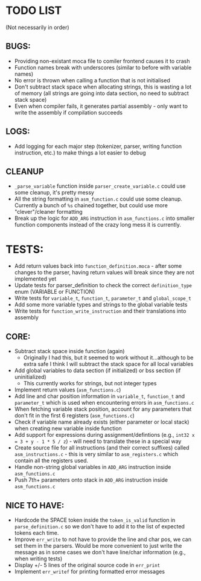 # TODO LIST
(Not necessarily in order)

## BUGS:
* Providing non-existant moca file to comiler frontend causes it to crash
* Function names break with underscores (similar to before with variable names)
* No error is thrown when calling a function that is not initialised
* Don't subtract stack space when allocating strings, this is wasting a lot of memory (all strings are going into data section, no need to subtract stack space)
* Even when compiler fails, it generates partial assembly - only want to write the assembly if compilation succeeds

## LOGS:
* Add logging for each major step (tokenizer, parser, writing function instruction, etc.) to make things a lot easier to debug

## CLEANUP
* `_parse_variable` function inside `parser_create_variable.c` could use some cleanup, it's pretty messy
* All the string formatting in `asm_function.c` could use some cleanup. Currently a bunch of `%s` chained together, but could use more "clever"/cleaner formatting
* Break up the logic for `ADD_ARG` instruction in `asm_functions.c` into smaller function components instead of the crazy long mess it is currently.

# TESTS:
* Add return values back into `function_definition.moca` - after some changes to the parser, having return values will break since they are not implemented yet
* Update tests for parser_definition to check the correct `definition_type` enum (VARIABLE or FUNCTION)
* Write tests for `variable_t`, `function_t`, `parameter_t` and `global_scope_t`
* Add some more variable types and strings to the global variable tests
* Write tests for `function_write_instruction` and their translations into assembly

## CORE:
* Subtract stack space inside function (again)
	* Originally I had this, but it seemed to work without it...although to be extra safe I think I will subtract the stack space for all local variables
* Add global variables to data section (if initialized) or bss section (if uninitialized)
	* This currently works for strings, but not integer types
* Implement return values (`asm_functions.c`)
* Add line and char position information in `variable_t`, `function_t` and `parameter_t` which is used when encountering errors in `asm_functions.c`
* When fetching variable stack position, account for any parameters that don't fit in the first 6 registers (`asm_functions.c`)
* Check if variable name already exists (either parameter or local stack) when creating new variable inside function
* Add support for expressions during assignment/defintions (e.g., `int32 x = 3 + y - 1 * 5 / z`) - will need to translate these in a special way
* Create source file for all instructions (and their correct suffixes) called `asm_instructions.c` - this is very similar to `asm_registers.c` which contain all the registers used.
* Handle non-string global variables in `ADD_ARG` instruction inside `asm_functions.c`
* Push 7th+ parameters onto stack in `ADD_ARG` instruction inside `asm_functions.c`

## NICE TO HAVE:
* Hardcode the SPACE token inside the `token_is_valid` function in `parse_definition.c` so we don't have to add it to the list of expected tokens each time.
* Improve `err_write` to not have to provide the line and char pos, we can set them in the parsers. Would be more convenient to just write the message as in some cases we don't have line/char information (e.g., when writing tests)
* Display +/- 5 lines of the original source code in `err_print`
* Implement `err_writef` for printing formatted error messages

